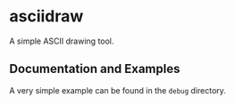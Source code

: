 # asciidraw

A simple ASCII drawing tool.

## Documentation and Examples

A very simple example can be found in the `debug` directory.
